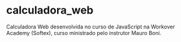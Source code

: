 # calculadora_web
Calculadora Web desenvolvida no curso de JavaScript na Workover Academy (Softex), curso ministrado pelo instrutor Mauro Boni.
